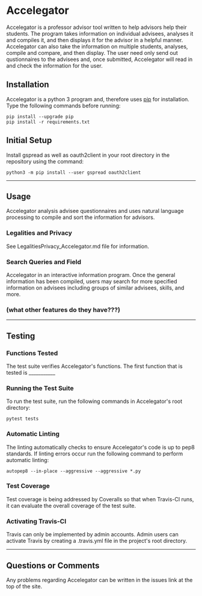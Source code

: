 # Accelegator

Accelegator is a professor advisor tool written to help advisors help their
students. The program takes information on individual advisees, analyses it and
compiles it, and then displays it for the advisor in a helpful manner.
Accelegator can also take the information on multiple students, analyses,
compile and compare, and then display. The user need only send out qustionnaires
to the advisees and, once submitted, Accelegator will read in and check the
information for the user.

## Installation

Accelegator is a python 3 program and, therefore uses [pip](https://pip.pypa.io/en/stable/installing/) for installation. Type the
following commands before running:

```shell
pip install --upgrade pip
pip install -r requirements.txt
```

## Initial Setup

Install gspread as well as oauth2client in your root directory in the repository
using the command:

```shell
python3 -m pip install --user gspread oauth2client
```

---

## Usage

Accelegator analysis advisee questionnaires and uses natural language processing
to compile and sort the information for advisors.

### Legalities and Privacy

See LegalitiesPrivacy_Accelegator.md file for information.

### Search Queries and Field

Accelegator in an interactive information program. Once the general information
has been compiled, users may search for more specified information on advisees
including groups of similar advisees, skills, and more.

### (what other features do they have???)

---

## Testing

### Functions Tested

The test suite verifies Accelegator's functions. The first function that is
tested is ___________

### Running the Test Suite

To run the test suite, run the following commands in Accelegator's root
directory:

```shell
pytest tests
```

### Automatic Linting

The linting automatically checks to ensure Accelegator's code is up to pep8
standards. If linting errors occur run the following command to perform
automatic linting:

```shell
autopep8 --in-place --aggressive --aggressive *.py
```

### Test Coverage

Test coverage is being addressed by Coveralls so that when Travis-CI runs, it
can evaluate the overall coverage of the test suite.

### Activating Travis-CI

Travis can only be implemented by admin accounts. Admin users can activate
Travis by creating a .travis.yml file in the project's root directory.

---

## Questions or Comments
Any problems regarding Accelegator can be written in the issues link at the top
of the site.
